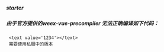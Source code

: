 ##### starter

##### 由于官方提供的weex-vue-precompiler 无法正确编译如下代码：

     <text value='1234'></text>
     需要使用私服中的版本